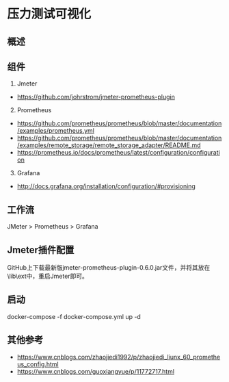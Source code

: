 # 压力测试可视化

## 概述

## 组件

1. Jmeter 
  - https://github.com/johrstrom/jmeter-prometheus-plugin
2. Prometheus
  - https://github.com/prometheus/prometheus/blob/master/documentation/examples/prometheus.yml
  - https://github.com/prometheus/prometheus/blob/master/documentation/examples/remote_storage/remote_storage_adapter/README.md
  - https://prometheus.io/docs/prometheus/latest/configuration/configuration
3. Grafana
  - http://docs.grafana.org/installation/configuration/#provisioning

## 工作流

JMeter > Prometheus > Grafana

## Jmeter插件配置

GitHub上下载最新版jmeter-prometheus-plugin-0.6.0.jar文件，并将其放在 \lib\ext中，重启Jmeter即可。

## 启动  

docker-compose -f docker-compose.yml up -d

## 其他参考

* https://www.cnblogs.com/zhaojiedi1992/p/zhaojiedi_liunx_60_prometheus_config.html
* https://www.cnblogs.com/guoxiangyue/p/11772717.html
